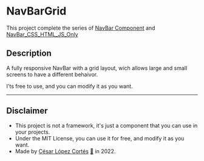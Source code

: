 # NavBarGrid

This project complete the series of [NavBar Component](https://github.com/cecortes/NavBar_Component) and [NavBar_CSS_HTML_JS_Only](https://github.com/cecortes/NavBar_CssHtmlJsOnly)


## Description

A fully responsive NavBar with a grid layout, wich allows large and small screens to have a different behaivor.

I'ts free to use, and you can modify it as you want.

---

## Disclaimer

- This project is not a framework, it's just a component that you can use in your projects.
- Under the MIT License, you can use it for free, and modify it as you want.
- Made by [César López Cortés](https://cesarlopezcortes.com) [📧](mailto:cesarlopezcortes@hotmail.com) in 2022.
